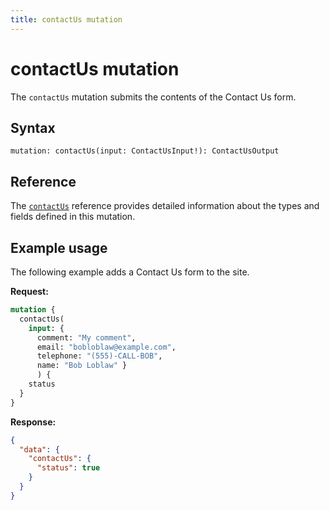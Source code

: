 ```yaml
---
title: contactUs mutation
---
```


# contactUs mutation

The `contactUs` mutation submits the contents of the Contact Us form.

## Syntax

`mutation: contactUs(input: ContactUsInput!): ContactUsOutput`

## Reference

The [`contactUs`](https://developer.adobe.com/commerce/webapi/graphql-api/beta/index.html#mutation-contactUs) reference provides detailed information about the types and fields defined in this mutation.

## Example usage

The following example adds a Contact Us form to the site.

**Request:**

```graphql
mutation {
  contactUs(
    input: {
      comment: "My comment",
      email: "bobloblaw@example.com",
      telephone: "(555)-CALL-BOB",
      name: "Bob Loblaw" }
      ) {
    status
  }
}
```

**Response:**

```json
{
  "data": {
    "contactUs": {
      "status": true
    }
  }
}
```
